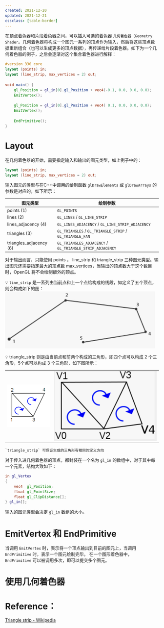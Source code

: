 ```yaml
---
created: 2021-12-20
updated: 2021-12-21
cssclass: [table-border]
---
```


在顶点着色器和片段着色器之间，可以插入可选的着色器 `几何着色器（Geometry Shader`。几何着色器将构成一个图元一系列的顶点作为输入，然后将这些顶点数据重新组合（也可以生成更多的顶点数据），再传递给片段着色器。如下为一个几何着色器的例子，之后会逐渐对这个集合着色器进行解释：

```glsl
#version 330 core
layout (points) in;
layout (line_strip, max_vertices = 2) out;

void main() {    
    gl_Position = gl_in[0].gl_Position + vec4(-0.1, 0.0, 0.0, 0.0); 
    EmitVertex();

    gl_Position = gl_in[0].gl_Position + vec4( 0.1, 0.0, 0.0, 0.0);
    EmitVertex();
    
    EndPrimitive();
}
```

# Layout

在几何着色器的开始，需要指定输入和输出的图元类型，如上例子中的：

```glsl
layout (points) in;
layout (line_strip, max_vertices = 2) out;
```

输入图元的类型与在C++中调用的绘制函数 `glDrawElements` 或 `glDrawArrays` 的参数是对应的，如下所示：

| 图元类型                | 绘制参数                                                 |
| ----------------------- | -------------------------------------------------------- |
| points (1)              | `GL_POINTS`                                              |
| lines (2)               | `GL_LINES` / `GL_LINE_STRIP`                             |
| lines_adjacency (4)     | `GL_LINES_ADJACENCY` / `GL_LINE_STRIP_ADJACENCY`         |
| triangles (3)           | `GL_TRIANGLES` / `GL_TRIANGLE_STRIP` / `GL_TRIANGLE_FAN` |
| triangles_adjacency (6) | `GL_TRIANGLES_ADJACENCY` / `GL_TRIANGLE_STRIP_ADJACENCY` |

对于输出而言，只能使用 points ， line_strip 和 triangle_strip 三种图元类型。输出图元还需要指定最大的顶点数 max_vertices，当输出的顶点数大于这个数目时，OpenGL 将不会绘制额外的顶点。

💡 `line_strip` 是一系列由当前点和上一个点给构成的线段，如定义了五个顶点，则会构成如下的图：
![|500](assets/Learn%20OpenGL%20-%20Ch%2022%20Geometry%20Shader/Untitled.png)

💡 triangle_strip 则是由当前点和前两个构成的三角形，即四个点可以构成 2 个三角形，5个点可以构成 3 个三角形，如下图所示：

|                                                                                                                                                |     |
| ---------------------------------------------------------------------------------------------------------------------------------------------- | --- |
| ![](assets/Learn%20OpenGL%20-%20Ch%2022%20Geometry%20Shader/Untitled%201%201.png) | ![](assets/Learn%20OpenGL%20-%20Ch%2022%20Geometry%20Shader/Untitled%202.png)      |

```ad-warning
`triangle_strip` 可保证生成的三角形有相同的定义方向
```

对于传入进几何着色器的顶点，都封装在一个名为 `gl_in` 的数组中，对于其中每一个元素，结构大致如下：

```glsl
in gl_Vertex
{
    vec4  gl_Position;
    float gl_PointSize;
    float gl_ClipDistance[];
} gl_in[];
```

输入的图元类型会决定 `gl_in` 数组的大小。

# EmitVertex 和 EndPrimitive

当调用 `EmitVertex` 时，表示将一个顶点输出到目前的图元上，当调用 `EndPrimitive` 时，表示一个图元绘制完毕。 在一个图形着色器中， `EndPrimitive` 可以被调用多次，即可以提交多个图元。

# 使用几何着色器

# Reference：

[Triangle strip - Wikipedia](https://www.notion.so/Triangle-strip-Wikipedia-838258ef3c1c486e895b29bc531187fb)